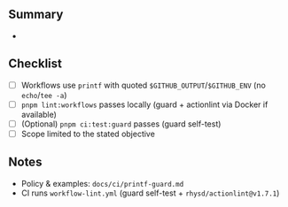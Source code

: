 <!-- Short and focused PRs are preferred. Link issues like Refs #NNN. -->

## Summary
-

## Checklist
- [ ] Workflows use `printf` with quoted `$GITHUB_OUTPUT`/`$GITHUB_ENV` (no `echo`/`tee -a`)
- [ ] `pnpm lint:workflows` passes locally (guard + actionlint via Docker if available)
- [ ] (Optional) `pnpm ci:test:guard` passes (guard self-test)
- [ ] Scope limited to the stated objective

## Notes
- Policy & examples: `docs/ci/printf-guard.md`
- CI runs `workflow-lint.yml` (guard self-test + `rhysd/actionlint@v1.7.1`)
